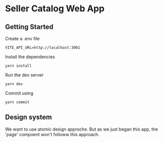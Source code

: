 # Seller Catalog Web App

## Getting Started

Create a .env file

```shell
VITE_API_URL=http://localhost:3001
```

Install the dependencies

```shell
yarn install
```

Run the dev server

```shell
yarn dev
```

Commit using

```shell
yarn commit
```

## Design system

We want to use atomic design approche. But as we just began this app, the 'page' compoent won't followw this approach.
